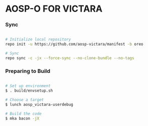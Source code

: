 # AOSP-O FOR VICTARA #

### Sync ###

```bash

# Initialize local repository
repo init -u https://github.com/aosp-victara/manifest -b oreo

# Sync
repo sync -c -jx --force-sync --no-clone-bundle --no-tags
```

### Preparing to Build ###

```bash

# Set up environment
$ . build/envsetup.sh

# Choose a target
$ lunch aosp_victara-userdebug

# Build the code
$ mka bacon -jX
```
